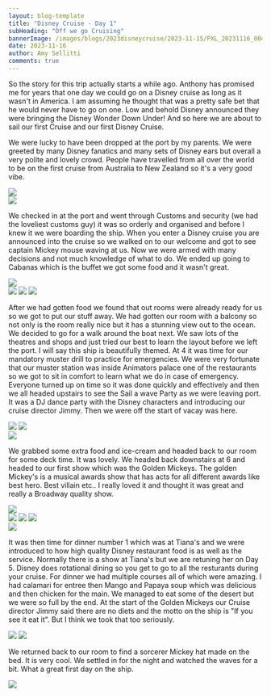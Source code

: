 ```yaml
---
layout: blog-template
title: "Disney Cruise - Day 1"
subHeading: "Off we go Cruising"
bannerImage: /images/blogs/2023disneycruise/2023-11-15/PXL_20231116_004924746.jpg
date: 2023-11-16
author: Amy Sellitti
comments: true
---
```


So the story for this trip actually starts a while ago. Anthony has promised me for years that one day we could go on a Disney cruise as long as it wasn't in America. I am assuming he thought that was a pretty safe bet that he would never have to go on one. Low and behold Disney announced they were bringing the Disney Wonder Down Under! And so here we are about to sail our first Cruise and our first Disney Cruise. 

We were lucky to have been dropped at the port by my parents. We were greeted by many Disney fanatics and many sets of Disney ears but overall a very polite and lovely crowd. People have travelled from all over the world to be on the first cruise from Australia to New Zealand so it's a very good vibe.

<div class="center-image"><img src="/images/blogs/2023disneycruise/2023-11-15/PXL_20231116_004924746.jpg" /></div>
<div class="center-image"><img src="images/blogs/2023disneycruise/2023-11-15/PXL_20231115_225526701.jpg" /></div>

We checked in at the port and went through Customs and security (we had the loveliest customs guy) it was so orderly and organised and before I knew it we were boarding the ship. When you enter a Disney cruise you are announced into the cruise so we walked on to our welcome and got to see captain Mickey mouse waving at us. Now we were armed with many decisions and not much knowledge of what to do. We ended up going to Cabanas which is the buffet we got some food and it wasn't great. 

<div class="center-image"><img src="/images/blogs/2023disneycruise/2023-11-15/PXL_20231116_023104802.jpg" /></div>
<div class="grid-1l-2w">
  <img src="/images/blogs/2023disneycruise/2023-11-15/PXL_20231116_042207342.MP.jpg"/>
  <img src="/images/blogs/2023disneycruise/2023-11-15/PXL_20231116_042606467.jpg"/>
  <img src="/images/blogs/2023disneycruise/2023-11-15/PXL_20231116_024337619.jpg"/>
</div>

After we had gotten food we found that out rooms were already ready for us so we got to put our stuff away.  We had gotten our room with a balcony so not only is the room really nice but it has a stunning view out to the ocean. We decided to go for a walk around the boat next. We saw lots of the theatres and shops and just tried our best to learn the layout before we left the port. I will say this ship is beautifully themed. At 4 it was time for our mandatory muster drill to practice for emergencies. We were very fortunate that our muster station was inside Animators palace one of the restaurants so we got to sit in comfort to learn what we do in case of emergency. Everyone turned up on time so it was done quickly and effectively and then we all headed upstairs to see the Sail a wave Party as we were leaving port. It was a DJ dance party with the Disney characters and introducing our cruise director Jimmy. Then we were off the start of vacay was here.

<div class="grid-2c">
  <img src="/images/blogs/2023disneycruise/2023-11-15/PXL_20231116_052652061.jpg"/>
  <img src="/images/blogs/2023disneycruise/2023-11-15/PXL_20231116_053728761.jpg"/>
</div>
<div class="center-image"><img src="/images/blogs/2023disneycruise/2023-11-15/PXL_20231116_040431676.jpg" /></div>

We grabbed some extra food and ice-cream and headed back to our room for some deck time. It was lovely. We headed back downstairs at 6 and headed to our first show which was the Golden Mickeys. The golden Mickey's is a musical awards show that has acts for all different awards like best hero. Best villain etc.. I really loved it and thought it was great and really a Broadway quality show.

<div class="center-image"><img src="/images/blogs/2023disneycruise/2023-11-15/PXL_20231116_085322051.jpg" /></div>
<div class="grid-2w-1l">
  <img src="/images/blogs/2023disneycruise/2023-11-15/PXL_20231116_064310488.MP.jpg"/>
  <img src="/images/blogs/2023disneycruise/2023-11-15/PXL_20231116_085145268.jpg"/>
  <img src="/images/blogs/2023disneycruise/2023-11-15/PXL_20231116_063037315.jpg"/>
</div>
<div class="center-image"><img src="/images/blogs/2023disneycruise/2023-11-15/PXL_20231116_085830852.jpg" /></div>

It was then time for dinner number 1 which was at Tiana's and we were introduced to how high quality Disney restaurant food is as well as the service. Normally there is a show at Tiana's but we are retuning her on Day 5. Disney does rotational dining so you get to go to all the resturants during your cruise. For dinner we had multiple courses all of which were amazing.
I had calamari for entree then Mango and Papaya soup which was delicious and then chicken for the main. We managed to eat some of the desert but we were so full by the end. At the start of the Golden Mickeys our Cruise director Jimmy said there are no diets and the motto on the ship is "If you see it eat it". But I think we took that too seriously.

<div class="grid-2c">
  <img src="/images/blogs/2023disneycruise/2023-11-15/PXL_20231116_093724018.jpg"/>
  <img src="/images/blogs/2023disneycruise/2023-11-15/PXL_20231116_103742103.MP.jpg"/>
</div>

We returned back to our room to find a sorcerer Mickey hat made on the bed. It is very cool.  We settled in for the night and watched the waves for a bit. What a great first day on the ship.

<div class="center-image"><img src="/images/blogs/2023disneycruise/2023-11-15/PXL_20231116_112003424.jpg" /></div>